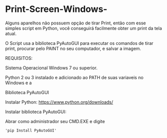 # Print-Screen-Windows-
Alguns aparelhos não possuem opção de tirar Print, então com esse simples script em Python, você conseguirá facilmente obter um print da tela atual.

O Script usa a biblioteca PyAutoGUI para executar os comandos de tirar print, procurar pelo PAINT no seu computador, e salvar a imagem.

REQUISITOS:

Sistema Operacional Windows 7 ou superior.

Python 2 ou 3 instalado e adicionado ao PATH de suas variaveis no Windows e a
 
Biblioteca PyAutoGUI


Instalar Python: https://www.python.org/downloads/

Instalar biblioteca PyAutoGUI: 

  Abrar como administrador seu  CMD.EXE e digite 
  
    'pip Install PyAutoGUI'
